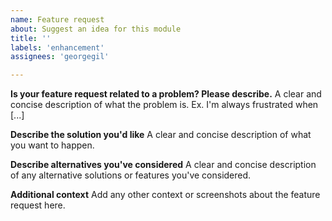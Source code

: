 ```yaml
---
name: Feature request
about: Suggest an idea for this module
title: ''
labels: 'enhancement'
assignees: 'georgegil'

---
```


**Is your feature request related to a problem? Please describe.**
A clear and concise description of what the problem is. Ex. I'm always frustrated when [...]



**Describe the solution you'd like**
A clear and concise description of what you want to happen.



**Describe alternatives you've considered**
A clear and concise description of any alternative solutions or features you've considered.



**Additional context**
Add any other context or screenshots about the feature request here.



